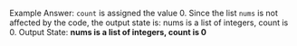 Example Answer: 
`count` is assigned the value 0. Since the list `nums` is not affected by the code, the output state is: nums is a list of integers, count is 0.
Output State: **nums is a list of integers, count is 0**